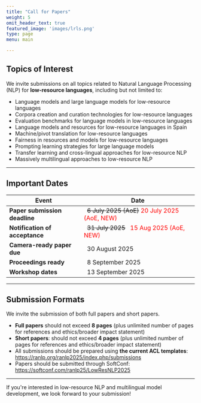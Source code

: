```yaml
---
title: "Call for Papers"
weight: 5
omit_header_text: true
featured_image: 'images/lrls.png'
type: page
menu: main

---
```


## Topics of Interest

We invite submissions on all topics related to Natural Language Processing (NLP) for **low-resource languages**, including but not limited to:

- Language models and large language models for low-resource languages
- Corpora creation and curation technologies for low-resource languages
- Evaluation benchmarks for language models in low-resource languages
- Language models and resources for low-resource languages in Spain
- Machine/pivot translation for low-resource languages
- Fairness in resources and models for low-resource languages
- Prompting learning strategies for large language models
- Transfer learning and cross-lingual approaches for low-resource NLP
- Massively multilingual approaches to low-resource NLP

---

## Important Dates

| Event                                  | Date                        |
| -------------------------------------- | --------------------------- |
| **Paper submission deadline**          | &nbsp;&nbsp;~~6 July 2025 (AoE)~~ <span style="color:red">20 July 2025 (AoE, NEW)</span>&nbsp;&nbsp; |
| **Notification of acceptance**         | &nbsp;&nbsp;~~31 July 2025~~&nbsp;&nbsp; <span style="color:red">15 Aug 2025 (AoE, NEW)</span>&nbsp;&nbsp; |
| **Camera-ready paper due**             | &nbsp;&nbsp;30 August 2025&nbsp;&nbsp;       |
| **Proceedings ready**                  | &nbsp;&nbsp;8 September 2025&nbsp;&nbsp;     |
| **Workshop dates**                     | &nbsp;&nbsp;13 September 2025&nbsp;&nbsp; |


---

## Submission Formats

We invite the submission of both full papers and short papers.

- **Full papers** should not exceed **8 pages** (plus unlimited number of pages for references and ethics/broader impact statement)
- **Short papers**: should not exceed **4 pages** (plus unlimited number of pages for references and ethics/broader impact statement)
- All submissions should be prepared using **the current ACL templates**: https://ranlp.org/ranlp2025/index.php/submissions
- Papers should be submitted through SoftConf: https://softconf.com/ranlp25/LowResNLP2025 


---

If you're interested in low-resource NLP and multilingual model development, we look forward to your submission!
